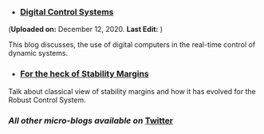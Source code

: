 - ### [Digital Control Systems](https://puneet-panwar.github.io/blogs/Digital_Control)    
(**Uploaded on:** December 12, 2020.  **Last Edit:** ) 

This blog discusses, the use of digital computers in the real-time control of dynamic systems.


- ### [For the heck of Stability Margins](https://puneet-panwar.github.io/blogs/Stability_margin_blog)

Talk about classical view of stability margins and how it has evolved for the Robust Control System.

    
### *All other micro-blogs available on* [Twitter]()





